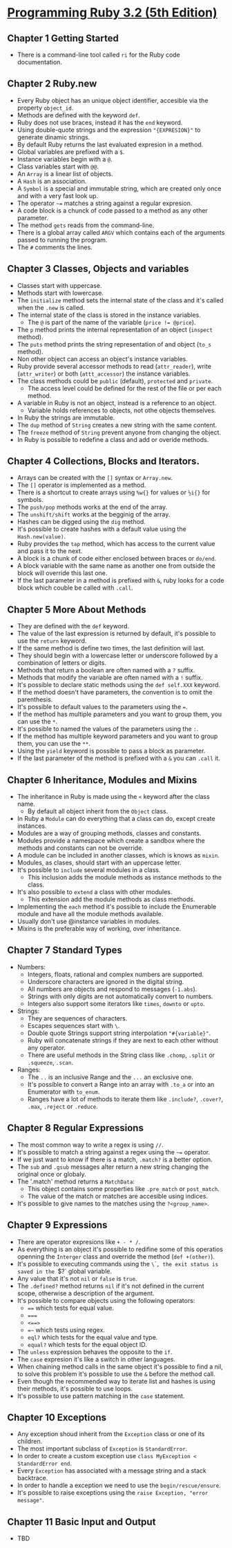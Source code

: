 # [Programming Ruby 3.2 (5th Edition)](https://pragprog.com/titles/ruby5/programming-ruby-3-2-5th-edition/)

## Chapter 1 Getting Started

- There is a command-line tool called `ri` for the Ruby code documentation.

## Chapter 2 Ruby.new

- Every Ruby object has an unique object identifier, accesible via the property
  `object_id`.
- Methods are defined with the keyword `def`.
- Ruby does not use braces, instead it has the `end` keyword.
- Using double-quote strings and the expression `"{EXPRESION}"` to generate
  dinamic strings.
- By default Ruby returns the last evaluated expresion in a method.
- Global variables are prefixed with a `$`.
- Instance variables begin with a `@`.
- Class variables start with `@@`.
- An `Array` is a linear list of objects.
- A `Hash` is an association.
- A `Symbol` is a special and immutable string, which are created only once and
  with a very fast look up.
- The operator `~=` matches a string against a regular expresion.
- A code block is a chunck of code passed to a method as any other parameter.
- The method `gets` reads from the command-line.
- There is a global array called `ARGV` which contains each of the arguments
  passed to running the program.
- The `#` comments the lines.

## Chapter 3 Classes, Objects and variables

- Classes start with uppercase.
- Methods start with lowercase.
- The `initialize` method sets the internal state of the class and it's called
  when the `.new` is called.
- The internal state of the class is stored in the instance variables.
  - The `@` is part of the name of the variable (`price != @price`).
- The `p` method prints the internal representation of an object (`inspect`
  method).
- The `puts` method prints the string representation of and object (`to_s`
  method).
- Non other object can access an object's instance variables.
- Ruby provide several accessor methods to read (`attr_reader`), write (`attr_writer`) 
  or both (`attt_accessor`) the instance variables.
- The class methods could be `public` (default), `protected` and `private`.
  - The access level could be defined for the rest of the file or per each
    method.
- A variable in Ruby is not an object, instead is a reference to an object.
  - Variable holds references to objects, not othe objects themselves. 
- In Ruby the strings are immutable.
- The `dup` method of `String` creates a new string with the same content.
- The `freeze` method of `String` prevent anyone from changing the object.
- In Ruby is possible to redefine a class and add or overide methods.

## Chapter 4 Collections, Blocks and Iterators.

- Arrays can be created with the `[]` syntax or `Array.new`.
- The `[]` operator is implemented as a method.
- There is a shortcut to create arrays using `%w{}` for values or `½i{}` for
  symbols.
- The `push/pop` methods works at the end of the array.
- The `unshift/shift` works at the begginig of the array.
- Hashes can be digged using the `dig` method.
- It's possible to create hashes with a default value using the `Hash.new(value)`.
- Ruby provides the `tap` method, which has access to the current value and pass it
  to the next.
- A block is a chunk of code either enclosed between braces or `do/end`.
- A block variable with the same name as another one from outside the block will
  override this last one.
- If the last parameter in a method is prefixed with `&`, ruby looks for a code
  block which couble be called with `.call`.

## Chapter 5 More About Methods

- They are defined with the `def` keyword.
- The value of the last expression is returned by default, it's possible to use the `return` keyword.
- If the same method is define two times, the last definition will last.
- They should begin with a lowercase letter or underscore followed by a combination of letters or digits.
- Methods that return a boolean are often named with a `?` suffix.
- Methods that modify the variable are often named with a `!` suffix.
- It's possible to declare static methods using the `def self.XXX` keyword.
- If the method doesn't have parameters, the convention is to omit the parenthesis.
- It's possible to default values to the parameters using the `=`.
- If the method has multiple parameters and you want to group them, you can use the `*`.
- It's possible to named the values of the parameters using the `:`.
- If the method has multiple keyword parameters and you want to group them, you can use the `**`.
- Using the `yield` keyword is possible to pass a block as parameter.
- If the last parameter of the method is prefixed with a `&` you can `.call` it.

## Chapter 6 Inheritance, Modules and Mixins

- The inheritance in Ruby is made using the `<` keyword after the class name.
    - By default all object inherit from the `Object` class.
- In Ruby a `Module` can do everything that a class can do, except create instances.
- Modules are a way of grouping methods, classes and constants.
- Modules provide a namespace which create a sandbox where the methods and constants can not be override.
- A module can be included in another classes, which is knows as `mixin`.
- Modules, as clases, should start with an uppercase letter.
- It's possible to `include` several modules in a class.
    - This inclusion adds the module methods as instance methods to the class.
- It's also possible to `extend` a class with other modules.
    - This extension add the module methods as class methods.
- Implementing the `each` method it's possible to include the Enumerable module and have all the module methods available.
- Usually don't use @instance variables in modules.
- Mixins is the preferable way of working, over inheritance.

## Chapter 7 Standard Types

- Numbers:
    - Integers, floats, rational and complex numbers are supported.
    - Underscore characters are ignored in the digital string.
    - All numbers are objects and respond to messages (`-1.abs`).
    - Strings with only digits are not automatically convert to numbers.
    - Integers also support some iterators like `times`, `downto` or `upto`.
- Strings:
    - They are sequences of characters.
    - Escapes sequences start with `\`.
    - Double quote Strings support string interpolation `"#{variable}"`.
    - Ruby will concatenate strings if they are next to each other without any operator.
    - There are useful methods in the String class like `.chomp`, `.split` or `.squeeze`, `.scan`.
- Ranges:
    - The `..` is an inclusive Range and the `...` an exclusive one.
    - It's possible to convert a Range into an array with `.to_a` or into an Enumerator with `to_enum`.
    - Ranges have a lot of methods to iterate them like `.include?`, `.cover?`, `.max`, `.reject` or `.reduce`.

## Chapter 8 Regular Expressions

- The most common way to write a regex is using `//`.
- It's possible to match a string against a regex using the `~=` operator.
- If we just want to know if there is a match, `.match?` is a better option.
- The `sub` and `.gsub` messages alter return a new string changing the original once or globaly.
- The '.match' method returns a `MatchData`:
    - This object contains some properties like `.pre_match` or `post_match`.
    - The value of the match or matches are accesible using indices.
- It's possible to give names to the matches using the `?<group_name>`.

## Chapter 9 Expressions

- There are operator expresions like `+ - * /`.
- As everything is an object it's possible to redifine some of this operatios openning the `Interger` class and override the method (`def +(other)`).
- It's possible to executing commands using the `\`\``, the exit status is saved in the `$?` global variable.
- Any value that it's not `nil` or `false` is `true`.
- The `.defined?` method returns `nil` if it's not defined in the current scope, otherwise a description of the argument.
- It's possible to compare objects using the following operators:
    - `==` which tests for equal value.
    - `===`
    - `<==>`
    - `=~` which tests using regex.
    - `eql?` which tests for the equal value and type.
    - `equal?` which tests for the equal object ID.
- The `unless` expression behaves the opposite to the `if`.
- The `case` expresion it's like a switch in other languages.
- When chaining method calls in the same object it's possible to find a nil, to solve this problem it's possible to use the `&` before the method call.
- Even though the recommended way to iterate list and hashes is using their methods, it's possible to use loops.
- It's possible to use pattern matching in the `case` statement.

## Chapter 10 Exceptions

- Any exception shoud inherit from the `Exception` class or one of its children.
- The most important subclass of `Exception` is `StandardError`.
- In order to create a custom exception use `class MyException < StandardError end`.
- Every `Exception` has associated with a message string and a stack backtrace.
- In order to handle a exception we need to use the `begin/rescue/ensure`.
- It's possible to raise exceptions using the `raise Exception, "error message"`.

## Chapter 11 Basic Input and Output

- TBD
